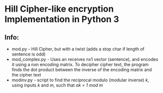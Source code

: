 # Hill Cipher-like encryption Implementation in Python 3
## Info:
 - mod.py - Hill Cipher, but with a twist (adds a stop char if length of
	 sentence is odd)
 - mod_complex.py - Uses an receives nx1 vector (sentence), and encodes it
	 using a nxn encoding matrix. To decipher cipher text, the program finds the
	 dot product between the inverse of the encoding matrix and the cipher text
 - modinv.py - script to find the reciprocal modulo (modular inverse) _k_, using
	 inputs _k_ and _m_, such that _ak = 1 mod m_
